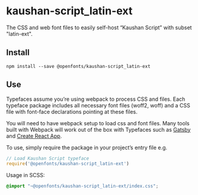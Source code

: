 
# kaushan-script_latin-ext

The CSS and web font files to easily self-host “Kaushan Script” with subset "latin-ext".

## Install

`npm install --save @openfonts/kaushan-script_latin-ext`

## Use

Typefaces assume you’re using webpack to process CSS and files. Each typeface
package includes all necessary font files (woff2, woff) and a CSS file with
font-face declarations pointing at these files.

You will need to have webpack setup to load css and font files. Many tools built
with Webpack will work out of the box with Typefaces such as [Gatsby](https://github.com/gatsbyjs/gatsby)
and [Create React App](https://github.com/facebookincubator/create-react-app).

To use, simply require the package in your project’s entry file e.g.

```javascript
// Load Kaushan Script typeface
require('@openfonts/kaushan-script_latin-ext')
```

Usage in SCSS:
```scss
@import "~@openfonts/kaushan-script_latin-ext/index.css";
```

